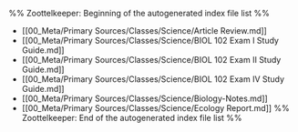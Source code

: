 %% Zoottelkeeper: Beginning of the autogenerated index file list  %%
-  [[00_Meta/Primary Sources/Classes/Science/Article Review.md]]
-  [[00_Meta/Primary Sources/Classes/Science/BIOL 102 Exam I Study Guide.md]]
-  [[00_Meta/Primary Sources/Classes/Science/BIOL 102 Exam II Study Guide.md]]
-  [[00_Meta/Primary Sources/Classes/Science/BIOL 102 Exam IV Study Guide.md]]
-  [[00_Meta/Primary Sources/Classes/Science/Biology-Notes.md]]
-  [[00_Meta/Primary Sources/Classes/Science/Ecology Report.md]]
%% Zoottelkeeper: End of the autogenerated index file list  %%

